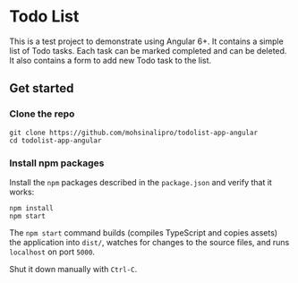 # Todo List

This is a test project to demonstrate using Angular 6+. It contains a simple list of Todo tasks. Each task can be marked completed and can be deleted. It also contains a form to add new Todo task to the list.

## Get started

### Clone the repo

```shell
git clone https://github.com/mohsinalipro/todolist-app-angular
cd todolist-app-angular
```

### Install npm packages

Install the `npm` packages described in the `package.json` and verify that it works:

```shell
npm install
npm start
```

The `npm start` command builds (compiles TypeScript and copies assets) the application into `dist/`, watches for changes to the source files, and runs `localhost` on port `5000`.

Shut it down manually with `Ctrl-C`.
